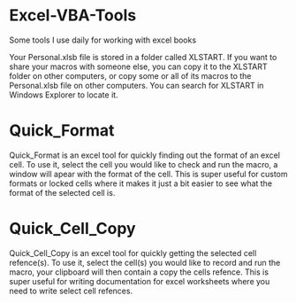 # Excel-VBA-Tools
Some tools I use daily for working with excel books

Your Personal.xlsb file is stored in a folder called XLSTART. If you want to share your macros with someone else, you can copy it to the XLSTART folder on other computers, or copy some or all of its macros to the Personal.xlsb file on other computers. You can search for XLSTART in Windows Explorer to locate it.

# Quick_Format
Quick_Format is an excel tool for quickly finding out the format of an excel cell. To use it, select the cell you would like to check and run the macro, a window will apear with the format of the cell. This is super useful for custom formats or locked cells where it makes it just a bit easier to see what the format of the selected cell is.

# Quick_Cell_Copy
Quick_Cell_Copy is an excel tool for quickly getting the selected cell refence(s). To use it, select the cell(s) you would like to record and run the macro, your clipboard will then contain a copy the cells refence. This is super useful for writing documentation for excel worksheets where you need to write select cell refences.
